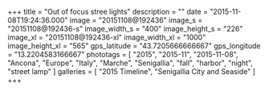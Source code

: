 +++
title = "Out of focus stree lights"
description = ""
date = "2015-11-08T19:24:36.000"
image = "20151108@192436"
image_s = "20151108@192436-s"
image_width_s = "400"
image_height_s = "226"
image_xl = "20151108@192436-xl"
image_width_xl = "1000"
image_height_xl = "565"
gps_latitude = "43.7205666666667"
gps_longitude = "13.2204583166667"
phototags = [ "2015", "2015-11", "2015-11-08", "Ancona", "Europe", "Italy", "Marche", "Senigallia", "fall", "harbor", "night", "street lamp" ]
galleries = [ "2015 Timeline", "Senigallia City and Seaside" ]
+++
